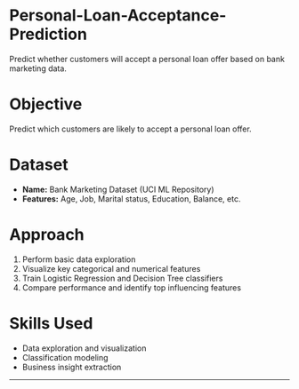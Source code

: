 # Personal-Loan-Acceptance-Prediction
 Predict whether customers will accept a personal loan offer based on bank marketing data.
# Objective
Predict which customers are likely to accept a personal loan offer.
# Dataset
- **Name:** Bank Marketing Dataset (UCI ML Repository)
- **Features:** Age, Job, Marital status, Education, Balance, etc.
# Approach
1. Perform basic data exploration
2. Visualize key categorical and numerical features
3. Train Logistic Regression and Decision Tree classifiers
4. Compare performance and identify top influencing features
# Skills Used
- Data exploration and visualization
- Classification modeling
- Business insight extraction

---

